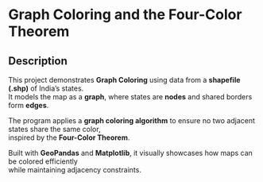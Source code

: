 # Graph Coloring and the Four-Color Theorem  

## Description  
This project demonstrates **Graph Coloring** using data from a **shapefile (.shp)** of India’s states.  
It models the map as a **graph**, where states are **nodes** and shared borders form **edges**.  

The program applies a **graph coloring algorithm** to ensure no two adjacent states share the same color,  
inspired by the **Four-Color Theorem**.  

Built with **GeoPandas** and **Matplotlib**, it visually showcases how maps can be colored efficiently  
while maintaining adjacency constraints.
